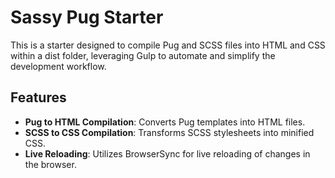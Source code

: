 # Sassy Pug Starter

This is a starter designed to compile Pug and SCSS files into HTML and CSS within a dist folder, leveraging Gulp to automate and simplify the development workflow.

## Features

- **Pug to HTML Compilation**: Converts Pug templates into HTML files.
- **SCSS to CSS Compilation**: Transforms SCSS stylesheets into minified CSS.
- **Live Reloading**: Utilizes BrowserSync for live reloading of changes in the browser.
